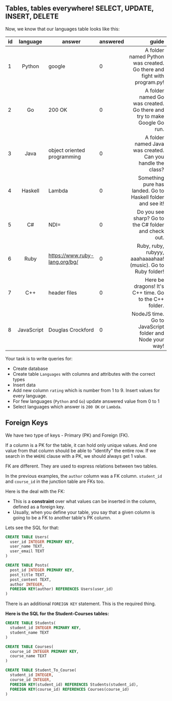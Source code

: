 ## Tables, tables everywhere! SELECT, UPDATE, INSERT, DELETE

Now, we know that our languages table looks like this:

| id      | language  | answer  | answered | guide |
| ------------- |:-------------:| --- | --- |-----:|
1|Python|google|0|A folder named Python was created. Go there and fight with program.py!
2|Go|200 OK|0|A folder named Go was created. Go there and try to make Google Go run.
3|Java|object oriented programming|0|A folder named Java was created. Can you handle the class?
4|Haskell|Lambda|0|Something pure has landed. Go to Haskell folder and see it!
5|C#|NDI=|0|Do you see sharp? Go to the C# folder and check out.
6|Ruby|https://www.ruby-lang.org/bg/|0|Ruby, ruby, rubyyy, aaahaaaahaa! (music). Go to Ruby folder!
7|C++|header files|0|Here be dragons! It's C++ time. Go to the C++ folder.
8|JavaScript|Douglas Crockford|0|NodeJS time. Go to JavaScript folder and Node your way!

Your task is to write queries for:

* Create database
* Create table `Languages` with columns and attributes with the correct types
* Insert data
* Add new column `rating` which is number from 1 to 9. Insert values for every language.
* For few languages (`Python` and `Go`) update answered value from 0 to 1
* Select languages which answer is `200 OK` or `Lambda`.


## Foreign Keys

We have two type of keys - Primary (PK) and Foreign (FK).

If a column is a PK for the table, it can hold only unique values. And one value from that column should be able to "identify" the entire row. If we search in the `WHERE` clause with a PK, we should always get 1 value.

FK are different. They are used to express relations between two tables.

In the previous examples, the `author` column was a FK column. `student_id` and `course_id` in the junction table are FKs too.

Here is the deal with the FK:

* This is a **constraint** over what values can be inserted in the column, defined as a foreign key.
* Usually, when you define your table, you say that a given column is going to be a FK to another table's PK column.


Lets see the SQL for that:


```sql
CREATE TABLE Users(
  user_id INTEGER PRIMARY KEY,
  user_name TEXT,
  user_email TEXT
)

CREATE TABLE Posts(
  post_id INTEGER PRIMARY KEY,
  post_title TEXT,
  post_content TEXT,
  author INTEGER,
  FOREIGN KEY(author) REFERENCES Users(user_id)
)
```

There is an additional `FOREIGN KEY` statement. This is the required thing.

**Here is the SQL for the Student-Courses tables:**

```sql
CREATE TABLE Students(
  student_id INTEGER PRIMARY KEY,
  student_name TEXT
)

CREATE TABLE Courses(
  course_id INTEGER PRIMARY KEY,
  course_name TEXT
)

CREATE TABLE Student_To_Course(
  student_id INTEGER,
  course_id INTEGER,
  FOREIGN KEY(student_id) REFERENCES Students(student_id),
  FOREIGN KEY(course_id) REFERENCES Courses(course_id)
)
```
